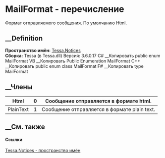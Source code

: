 # MailFormat - перечисление
Формат отправляемого сообщения. По умолчанию Html.
## __Definition
 **Пространство имён:** [Tessa.Notices](N_Tessa_Notices.htm)  
 **Сборка:** Tessa (в Tessa.dll) Версия: 3.6.0.17
C# __Копировать
     public enum MailFormat
VB __Копировать
     Public Enumeration MailFormat
C++ __Копировать
     public enum class MailFormat
F# __Копировать
     type MailFormat
##  __Члены
Html| 0|  Сообщение отправляется в формате html.  
---|---|---  
PlainText| 1|  Сообщение отправляется в формате plain text.  
## __См. также
#### Ссылки
[Tessa.Notices - пространство имён](N_Tessa_Notices.htm)
